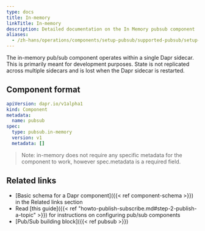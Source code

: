 ```yaml
---
type: docs
title: In-memory
linkTitle: In-memory
description: Detailed documentation on the In Memory pubsub component
aliases:
  - /zh-hans/operations/components/setup-pubsub/supported-pubsub/setup-inmemory/
---
```


The in-memory pub/sub component operates within a single Dapr sidecar. This is primarily meant for development purposes. State is not replicated across multiple sidecars and is lost when the Dapr sidecar is restarted.

## Component format

```yaml
apiVersion: dapr.io/v1alpha1
kind: Component
metadata:
  name: pubsub
spec:
  type: pubsub.in-memory
  version: v1
  metadata: []
```

> Note: in-memory does not require any specific metadata for the component to work, however spec.metadata is a required field.

## Related links

- [Basic schema for a Dapr component]({{< ref component-schema >}}) in the Related links section
- Read [this guide]({{< ref "howto-publish-subscribe.md#step-2-publish-a-topic" >}}) for instructions on configuring pub/sub components
- [Pub/Sub building block]({{< ref pubsub >}})
